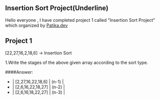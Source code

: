 ## Insertion Sort Project(Underline)

Hello everyone , I have completed project 1 called "Insertion Sort Project" which organized by [Patika.dev](https://www.patika.dev/tr)

## Project 1

[22,27,16,2,18,6] -> Insertion Sort

1.Write the stages of the above given array according to the sort type.

####Answer:
- | [2,27,16,22,18,6] | (n-1) |
- | [2,6,16,22,18,27] | (n-2) |
- | [2,6,16,18,22,27] | (n-3) |

